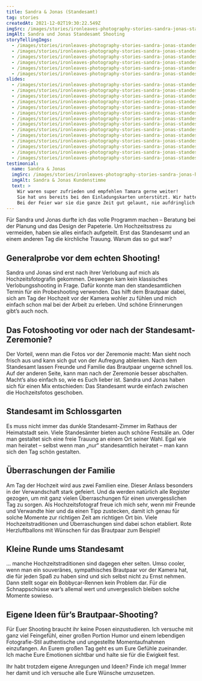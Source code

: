 ```yaml
---
title: Sandra & Jonas (Standesamt)
tag: stories
createdAt: 2021-12-02T19:30:22.549Z
imgSrc: /images/stories/ironleaves-photography-stories-sandra-jonas-standesamt.jpg
imgAlt: Sandra und Jonas Standesamt Shooting
storyTellingImgs:
  - /images/stories/ironleaves-photography-stories-sandra-jonas-standesamt-beitrag-ablauf-probeshooting.jpg
  - /images/stories/ironleaves-photography-stories-sandra-jonas-standesamt-beitrag-ablauf-ungestellt-authentisch.jpg
  - /images/stories/ironleaves-photography-stories-sandra-jonas-standesamt-beitrag-ablauf-ringe-anstecken.jpg
  - /images/stories/ironleaves-photography-stories-sandra-jonas-standesamt-beitrag-ablauf-ueberraschungen-herz-luftballons-helium.jpg
  - /images/stories/ironleaves-photography-stories-sandra-jonas-standesamt-beitrag-ablauf-bobbycar-rennen-hochzeitstradition.jpg
  - /images/stories/ironleaves-photography-stories-sandra-jonas-standesamt-beitrag-ablauf-idee-brautstrauss-schuhe.jpg
slides:
  - /images/stories/ironleaves-photography-stories-sandra-jonas-standesamt-slider-reportage-tanzend-ungestellt.jpg
  - /images/stories/ironleaves-photography-stories-sandra-jonas-standesamt-slider-shooting-standesamt.jpg
  - /images/stories/ironleaves-photography-stories-sandra-jonas-standesamt-slider-reportage-brautpaar-zeremonie.jpg
  - /images/stories/ironleaves-photography-stories-sandra-jonas-standesamt-slider-reportage-brautstrauss-beine.jpg
  - /images/stories/ironleaves-photography-stories-sandra-jonas-standesamt-slider-reportage-brautstrauss-detail.jpg
  - /images/stories/ironleaves-photography-stories-sandra-jonas-standesamt-slider-reportage-detail-haendchen-halten.jpg
  - /images/stories/ironleaves-photography-stories-sandra-jonas-standesamt-slider-reportage-inniger-kuss.jpg
  - /images/stories/ironleaves-photography-stories-sandra-jonas-standesamt-slider-reportage-kuss-verheiratet.jpg
  - /images/stories/ironleaves-photography-stories-sandra-jonas-standesamt-slider-reportage-natuerlich.jpg
  - /images/stories/ironleaves-photography-stories-sandra-jonas-standesamt-slider-reportage-park-haendchen-halten.jpg
  - /images/stories/ironleaves-photography-stories-sandra-jonas-standesamt-slider-reportage-ring-anstecken-detail.jpg
  - /images/stories/ironleaves-photography-stories-sandra-jonas-standesamt-slider-reportage-schlossgarten-eckersdorf.jpg
  - /images/stories/ironleaves-photography-stories-sandra-jonas-standesamt-slider-reportage-schlossgarten-pflanzenbogen.jpg
  - /images/stories/ironleaves-photography-stories-sandra-jonas-standesamt-slider-reportage-spontaner-kuss.jpg
testimonial:
  name: Sandra & Jonas
  imgSrc: /images/stories/ironleaves-photography-stories-sandra-jonas-hochzeit-beitrag-kundenstimme.jpg
  imgAlt: Sandra & Jonas Kundenstimme
  text: >
    Wir waren super zufrieden und empfehlen Tamara gerne weiter! 
    Sie hat uns bereits bei den Einladungskarten unterstützt. Wir hatten einige Vorstellungen und sie hat diese für uns perfekt umgesetzt.
    Bei der Feier war sie die ganze Zeit gut gelaunt, nie aufdringlich und gleichzeitig immer da, um schöne Momente einzufangen.
---
```


Für Sandra und Jonas durfte ich das volle Programm machen – Beratung bei der Planung und das Design der Papeterie. Um Hochzeitsstress zu vermeiden, haben sie alles einfach aufgeteilt. Erst das Standesamt und an einem anderen Tag die kirchliche Trauung. Warum das so gut war?

## Generalprobe vor dem echten Shooting!

Sandra und Jonas sind erst nach ihrer Verlobung auf mich als Hochzeitsfotografin gekommen. Deswegen kam kein klassisches Verlobungsshooting in Frage. Dafür konnte man den standesamtlichen Termin für ein Probeshooting verwenden. Das hilft dem Brautpaar dabei, sich am Tag der Hochzeit vor der Kamera wohler zu fühlen und mich einfach schon mal bei der Arbeit zu erleben. Und schöne Erinnerungen gibt’s auch noch.

## Das Fotoshooting vor oder nach der Standesamt-Zeremonie?

Der Vorteil, wenn man die Fotos vor der Zeremonie macht: Man sieht noch frisch aus und kann sich gut von der Aufregung ablenken. Nach dem Standesamt lassen Freunde und Familie das Brautpaar ungerne schnell los. Auf der anderen Seite, kann man nach der Zeremonie besser abschalten. Macht’s also einfach so, wie es Euch lieber ist. Sandra und Jonas haben sich für einen Mix entschieden: Das Standesamt wurde einfach zwischen die Hochzeitsfotos geschoben.

## Standesamt im Schlossgarten

Es muss nicht immer das dunkle Standesamt-Zimmer im Rathaus der Heimatstadt sein. Viele Standesämter bieten auch schöne Festsäle an. Oder man gestaltet sich eine freie Trauung an einem Ort seiner Wahl. Egal wie man heiratet – selbst wenn man „nur“ standesamtlich heiratet – man kann sich den Tag schön gestalten.

## Überraschungen der Familie

Am Tag der Hochzeit wird aus zwei Familien eine. Dieser Anlass besonders in der Verwandschaft stark gefeiert. Und da werden natürlich alle Register gezogen, um mit ganz vielen Überraschungen für einen unvergesslichen Tag zu sorgen. Als Hochzeitsfotograf freue ich mich sehr, wenn mir Freunde und Verwandte hier und da einen Tipp zustecken, damit ich genau für solche Momente zur richtigen Zeit am richtigen Ort bin. Viele Hochzeitstraditionen und Überraschungen sind dabei schon etabliert. Rote Herzluftballons mit Wünschen für das Brautpaar zum Beispiel!

## Kleine Runde ums Standesamt

… manche Hochzeitstraditionen sind dagegen eher selten. Umso cooler, wenn man ein souveränes, sympathisches Brautpaar vor der Kamera hat, die für jeden Spaß zu haben sind und sich selbst nicht zu Ernst nehmen. Dann stellt sogar ein Bobbycar-Rennen kein Problem dar. Für die Schnappschüsse war’s allemal wert und unvergesslich bleiben solche Momente sowieso.

## Eigene Ideen für’s Brautpaar-Shooting?

Für Euer Shooting braucht ihr keine Posen einzustudieren. Ich versuche mit ganz viel Feingefühl, einer großen Portion Humor und einem lebendigen Fotografie-Stil authentische und ungestellte Momentaufnahmen einzufangen. An Eurem großen Tag geht es um Eure Gefühle zueinander. Ich mache Eure Emotionen sichtbar und halte sie für die Ewigkeit fest.

Ihr habt trotzdem eigene Anregungen und Ideen? Finde ich mega! Immer her damit und ich versuche alle Eure Wünsche umzusetzen.

